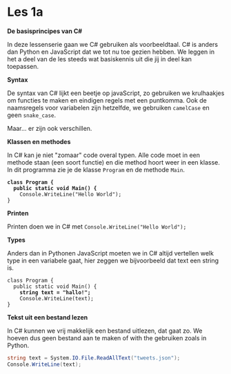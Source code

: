 # Les 1a

**De basisprincipes van C#**

In deze lessenserie gaan we C# gebruiken als voorbeeldtaal. C# is anders dan Python en JavaScript dat we tot nu toe gezien hebben. We leggen in het a deel van de les steeds wat basiskennis uit die jij in deel kan toepassen.

**Syntax**

De syntax van C# lijkt een beetje op javaScript, zo gebruiken we krulhaakjes om functies te maken en eindigen regels met een puntkomma. Ook de naamsregels voor variabelen zijn hetzelfde, we gebruiken `camelCase` en geen `snake_case`.

Maar... er zijn ook verschillen.

**Klassen en methodes**

In C# kan je niet "zomaar" code overal typen. Alle code moet in een methode staan (een soort functie) en die method hoort weer in een klasse. In dit programma zie je de klasse `Program` en de methode `Main`.&#x20;

<pre class="language-csharp"><code class="lang-csharp"><strong>class Program {
</strong><strong>  public static void Main() {
</strong>    Console.WriteLine("Hello World");
}</code></pre>

**Printen**

Printen doen we in C# met `Console.WriteLine("Hello World");`&#x20;

**Types**

Anders dan in Pythonen JavaScript moeten we in C# altijd vertellen welk type in een variabele gaat, hier zeggen we bijvoorbeeld dat text een string is.

<pre class="language-csharp"><code class="lang-csharp">class Program {
  public static void Main() {
<strong>    string text = "hallo!";
</strong>    Console.WriteLine(text);
}</code></pre>

**Tekst uit een bestand lezen**

In C# kunnen we vrij makkelijk een bestand uitlezen, dat gaat zo. We hoeven dus geen bestand aan te maken of with the gebruiken zoals in Python.

```csharp
string text = System.IO.File.ReadAllText("tweets.json");
Console.WriteLine(text);
```
